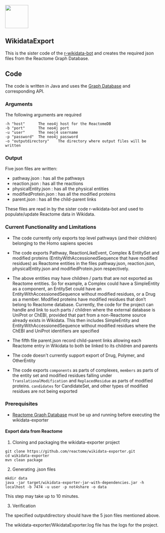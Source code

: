 [<img src=https://user-images.githubusercontent.com/6883670/31999264-976dfb86-b98a-11e7-9432-0316345a72ea.png height=75 />](https://reactome.org)

## WikidataExport

This is the sister code of the [r-wikidata-bot](https://github.com/reactome/r-wikidata-bot) and creates the required json files from the Reactome Graph Database.

## Code

The code is written in Java and uses the [Graph Database](http://www.reactome.org/pages/documentation/developer-guide/graph-database/) and corresponding API. 


### Arguments

The following arguments are required

```console
-h "host"      The neo4j host for the ReactomeDB
-b "port"      The neo4j port
-u "user"      The neoj4 username
-p "password"  The neo4j password
-o "outputdirectory"    The directory where output files will be written
```

### Output

Five json files are written:
- pathway.json : has all the pathways
- reaction.json : has all the reactions
- physicalEntity.json : has all the physical entities
- modifiedProtein.json : has all the modified proteins
- parent.json : has all the child-parent links


These files are read in by the sister code r-wikidata-bot and used to populate/update Reactome data in Wikidata.

### Current Functionality and Limitations
- The code currently only exports top level pathways (and their children) belonging to the Homo sapiens species

- The code exports Pathway, ReactionLikeEvent, Complex & EntitySet and modified proteins (EntityWithAccessionedSequence 
that have modified residues) as Reactome entities in the files pathway.json, reaction.json, physicalEntity.json and modifiedProtein.json 
respectively.

- The above entities may have children / parts that are not exported as Reactome entities. So for example, 
a Complex could have a SimpleEntity as a component, an EntitySet could have an EntityWithAccessionedSequence
without modified residues, or a Drug as a member. Modified proteins have modified residues that don’t belong
to Reactome database. Currently, the code for the project can handle and link to such parts / children where 
the external database is UniProt or ChEBI, provided that part from a non-Reactome source already exists in Wikidata. 
This then includes SimpleEntity and EntityWithAccessionedSequence without modified residues where the ChEBI and UniProt
identifiers are specified

- The fifth file parent.json record child-parent links allowing each Reactome entry in Wikidata to both be linked to
its children and parents

- The code doesn't currently support export of Drug, Polymer, and OtherEntity

- The code exports `components` as parts of complexes, `members` as parts of the entity set
  and modified residues falling under `TranslationalModification` and `ReplacedResidue` as parts of modified proteins. 
  `candidates` for CandidateSet, and other types of modified residues are not being exported

### Prerequisites

- [Reactome Graph Database](http://www.reactome.org/dev/graph-database/) must be up and running before executing 
the wikidata-exporter


#### Export data from Reactome

1. Cloning and packaging the wikidata-exporter project

```
git clone https://github.com/reactome/wikidata-exporter.git
cd wikidata-exporter
mvn clean package
```

2. Generating .json files

```
mkdir data
java -jar target/wikidata-exporter-jar-with-dependencies.jar -h localhost -b 7474 -u user -p not4share -o data
```

This step may take up to 10 minutes.

3. Verification

The specified outputdirectory should have the 5 json files mentioned above.

The wikidata-exporter/WikidataExporter.log file has the logs for the project. 
 
